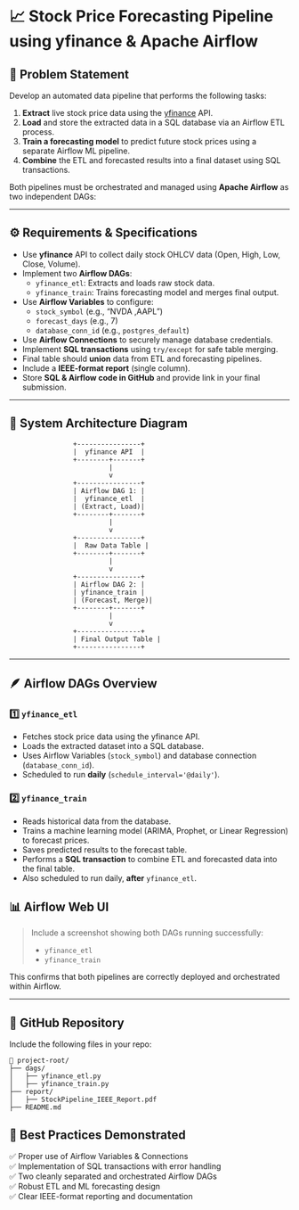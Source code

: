 # 📈 Stock Price Forecasting Pipeline using yfinance & Apache Airflow

## 🧩 Problem Statement
Develop an automated data pipeline that performs the following tasks:
1. **Extract** live stock price data using the [yfinance](https://pypi.org/project/yfinance/) API.  
2. **Load** and store the extracted data in a SQL database via an Airflow ETL process.  
3. **Train a forecasting model** to predict future stock prices using a separate Airflow ML pipeline.  
4. **Combine** the ETL and forecasted results into a final dataset using SQL transactions.

Both pipelines must be orchestrated and managed using **Apache Airflow** as two independent DAGs:

---

## ⚙️ Requirements & Specifications

- Use **yfinance** API to collect daily stock OHLCV data (Open, High, Low, Close, Volume).  
- Implement two **Airflow DAGs**:
  - `yfinance_etl`: Extracts and loads raw stock data.
  - `yfinance_train`: Trains forecasting model and merges final output.
- Use **Airflow Variables** to configure:
  - `stock_symbol` (e.g., “NVDA ,AAPL”)
  - `forecast_days` (e.g., 7)
  - `database_conn_id` (e.g., `postgres_default`)
- Use **Airflow Connections** to securely manage database credentials.
- Implement **SQL transactions** using `try/except` for safe table merging.
- Final table should **union** data from ETL and forecasting pipelines.
- Include a **IEEE-format report** (single column).
- Store **SQL & Airflow code in GitHub** and provide link in your final submission.

---

## 🧱 System Architecture Diagram

```
                +----------------+
                |  yfinance API  |
                +--------+-------+
                         |
                         v
                +----------------+
                | Airflow DAG 1: |
                |  yfinance_etl  |
                | (Extract, Load)|
                +--------+-------+
                         |
                         v
                +----------------+
                |  Raw Data Table |
                +--------+-------+
                         |
                         v
                +----------------+
                | Airflow DAG 2: |
                | yfinance_train |
                | (Forecast, Merge)|
                +--------+-------+
                         |
                         v
                +----------------+
                | Final Output Table |
                +----------------+
```

---

## 🪶 Airflow DAGs Overview

### 1️⃣ `yfinance_etl`
- Fetches stock price data using the yfinance API.  
- Loads the extracted dataset into a SQL database.  
- Uses Airflow Variables (`stock_symbol`) and database connection (`database_conn_id`).  
- Scheduled to run **daily** (`schedule_interval='@daily'`).  

### 2️⃣ `yfinance_train`
- Reads historical data from the database.  
- Trains a machine learning model (ARIMA, Prophet, or Linear Regression) to forecast prices.  
- Saves predicted results to the forecast table.  
- Performs a **SQL transaction** to combine ETL and forecasted data into the final table.  
- Also scheduled to run daily, **after** `yfinance_etl`.


## 📊 Airflow Web UI

> Include a screenshot showing both DAGs running successfully:
> - `yfinance_etl`
> - `yfinance_train`

This confirms that both pipelines are correctly deployed and orchestrated within Airflow.

---

## 🔗 GitHub Repository

Include the following files in your repo:

```
📂 project-root/
├── dags/
│   ├── yfinance_etl.py
│   ├── yfinance_train.py
├── report/
│   ├── StockPipeline_IEEE_Report.pdf
├── README.md
```

## 🧠 Best Practices Demonstrated

✅ Proper use of Airflow Variables & Connections  
✅ Implementation of SQL transactions with error handling  
✅ Two cleanly separated and orchestrated Airflow DAGs  
✅ Robust ETL and ML forecasting design  
✅ Clear IEEE-format reporting and documentation  
